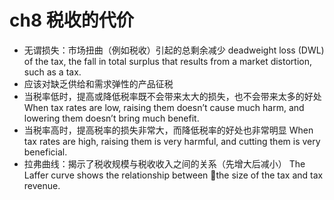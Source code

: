 # ch8 税收的代价
- 无谓损失：市场扭曲（例如税收）引起的总剩余减少
deadweight loss (DWL) of the tax, the fall in total surplus that results from a market distortion, such as a tax. 
- 应该对缺乏供给和需求弹性的产品征税
- 当税率低时，提高或降低税率既不会带来太大的损失，也不会带来太多的好处 
When tax rates are low, raising them doesn’t cause much harm, and lowering them doesn’t bring much benefit. 
- 当税率高时，提高税率的损失非常大，而降低税率的好处也非常明显
When tax rates are high, raising them is very harmful, and cutting them is very beneficial. 
- 拉弗曲线：揭示了税收规模与税收收入之间的关系（先增大后减小）
The Laffer curve shows the relationship between the size of the tax and tax revenue. 

